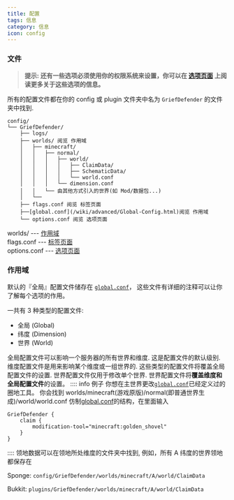 ```yaml
---
title: 配置
tags: 信息
category: 信息
icon: config
---
```


### 文件

> **提示: 还有一些选项必须使用你的权限系统来设置，你可以在 [选项页面](./feature) 上阅读更多关于这些选项的信息。**

所有的配置文件都在你的 config 或 plugin 文件夹中名为 `GriefDefender` 的文件夹中找到.

```
config/
└── GriefDefender/
    ├── logs/
    ├── worlds/ 阅览 作用域
    │   ├── minecraft/
    │   │   ├── normal/
    │   │   │   ├── world/
    │   │   │   │   ├── ClaimData/
    │   │   │   │   ├── SchematicData/
    │   │   │   │   └── world.conf
    │   │   │   └── dimension.conf
    │   │   └── 由其他方式引入的世界(如 Mod/数据包...)
    │   └── 
    ├── flags.conf 阅览 标签页面
    ├──[global.conf](/wiki/advanced/Global-Config.html)阅览 作用域
    └── options.conf 阅览 选项页面
```
worlds/ --- [作用域](#作用域)
<br>flags.conf --- [标签页面](./advanced/flags.html/#配置选章-flags-conf)
<br>options.conf --- [选项页面](./advanced/options)

### 作用域
默认的『全局』配置文件储存在 [`global.conf`](/wiki/advanced/Global-Config.html)，
这些文件有详细的注释可以让你了解每个选项的作用。

一共有 3 种类型的配置文件:
* 全局 (Global)
* 纬度 (Dimension)
* 世界 (World)

全局配置文件可以影响一个服务器的所有世界和维度. 这是配置文件的默认级别.
维度配置文件是用来影响某个维度或一组世界的. 这些类型的配置文件将覆盖全局配置文件的设置. 世界配置文件仅用于修改单个世界.
世界配置文件将**覆盖维度和全局配置文件**的设置。
:::: info 例子
你想在主世界更改[`global.conf`](/wiki/advanced/Global-Config.html)已经定义过的圈地工具。
你会找到 worlds/minecraft(游戏原版)/normal(即普通世界生成)/world/world.conf
仿制[global.conf](/wiki/advanced/Global-Config.html)的结构，在里面输入
```
GriefDefender {
    claim {
        modification-tool="minecraft:golden_shovel"
    }
}
```
::::
领地数据可以在领地所处维度的文件夹中找到, 例如，所有 A 纬度的世界领地都保存在

Sponge: `config/GriefDefender/worlds/minecraft/A/world/ClaimData`

Bukkit: `plugins/GriefDefender/worlds/minecraft/A/world/ClaimData`
